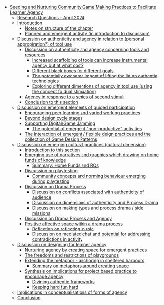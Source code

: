 -   [Seeding and Nurturing Community Game Making Practices to Facilitate
    Learner
    Agency](#seeding-and-nurturing-community-game-making-practices-to-facilitate-learner-agency)
    -   [Research Questions - April
        2024](#research-questions---april-2024)
    -   [Introduction](#introduction)
        -   [Notes on structure of the
            chapter](#notes-on-structure-of-the-chapter)
        -   [Planned and emergent activity (in introduction to
            discussion)](#planned-and-emergent-activity-in-introduction-to-discussion)
    -   [Discussion on authenticity and agency in relation to (personal
        appropiration?) of tool
        use](#discussion-on-authenticity-and-agency-in-relation-to-personal-appropiration-of-tool-use)
        -   [Discussion on authenticity and agency concerning tools and
            resources](#discussion-on-authenticity-and-agency-concerning-tools-and-resources)
            -   [Increased scaffolding of tools can increase
                instrumental agency but at what
                cost?](#increased-scaffolding-of-tools-can-increase-instrumental-agency-but-at-what-cost)
            -   [Different black boxes for different
                goals](#different-black-boxes-for-different-goals)
            -   [The potentially awesome impact of lifting the lid on
                authentic
                technologies](#the-potentially-awesome-impact-of-lifting-the-lid-on-authentic-technologies)
            -   [Exploring different dimentions of agency in tool use
                (using the concept fo dual
                stimuation)](#exploring-different-dimentions-of-agency-in-tool-use-using-the-concept-fo-dual-stimuation)
        -   [Agency in response to a series of second
            stimuli](#agency-in-response-to-a-series-of-second-stimuli)
        -   [Conclusion to this section](#conclusion-to-this-section)
    -   [Discussion on emergent elements of guided
        participation](#discussion-on-emergent-elements-of-guided-participation)
        -   [Encouraging peer learning and varied working
            practices](#encouraging-peer-learning-and-varied-working-practices)
        -   [Beyond design cycle stages](#beyond-design-cycle-stages)
        -   [Supporting Digital/Game
            Jamming](#supporting-digitalgame-jamming)
            -   [The potential of emergent "non-productive"
                activities](#the-potential-of-emergent-non-productive-activities)
        -   [The interaction of emergent / flexible deign practices and
            the collection of Game Design
            Patterns](#the-interaction-of-emergent-flexible-deign-practices-and-the-collection-of-game-design-patterns)
    -   [Discussion on emerging cultural practices (cultural
        dimension)](#discussion-on-emerging-cultural-practices-cultural-dimension)
        -   [Introduction to this
            section](#introduction-to-this-section)
        -   [Emerging use of narratives and graphics which drawing on
            home funds of
            knowledge](#emerging-use-of-narratives-and-graphics-which-drawing-on-home-funds-of-knowledge)
            -   [Summary: Home Funds and
                RQs](#summary-home-funds-and-rqs)
        -   [Discussion on playtesting](#discussion-on-playtesting)
            -   [Community concepts and norming behaviour emerging
                during
                playtesting](#community-concepts-and-norming-behaviour-emerging-during-playtesting)
        -   [Discussion on Drama Process](#discussion-on-drama-process)
            -   [Discussion on conflicts associated with authenticity of
                audience](#discussion-on-conflicts-associated-with-authenticity-of-audience)
            -   [Discussion on dimensions of authenticity and Process
                Drama](#discussion-on-dimensions-of-authenticity-and-process-drama)
            -   [Discussion on making types and process drama / side
                missions](#discussion-on-making-types-and-process-drama-side-missions)
        -   [Discussion on Drama Process and
            Agency](#discussion-on-drama-process-and-agency)
        -   [Positive affective space within a drama
            process](#positive-affective-space-within-a-drama-process)
            -   [Reflection on reflecting in
                role](#reflection-on-reflecting-in-role)
            -   [Discussion on mediated chat and potential for
                addressing contradictions in
                activity](#discussion-on-mediated-chat-and-potential-for-addressing-contradictions-in-activity)
    -   [Discussion on designing for learner
        agency](#discussion-on-designing-for-learner-agency)
        -   [Nurturing agency by creating space for emergent
            practices](#nurturing-agency-by-creating-space-for-emergent-practices)
        -   [The freedoms and restrictions of
            playgrounds](#the-freedoms-and-restrictions-of-playgrounds)
        -   [Extending the metaphor - anchoring in sheltered
            harbours](#extending-the-metaphor---anchoring-in-sheltered-harbours)
            -   [Summary on metaphors around creating
                space](#summary-on-metaphors-around-creating-space)
        -   [Synthesis on implications for project based practice to
            encourage
            agency](#synthesis-on-implications-for-project-based-practice-to-encourage-agency)
            -   [Divining authentic
                frameworks](#divining-authentic-frameworks)
            -   [Keeping hard fun hard](#keeping-hard-fun-hard)
    -   [Implications in conceptualisations of forms of
        agency](#implications-in-conceptualisations-of-forms-of-agency)
    -   [Conclusion](#conclusion)
